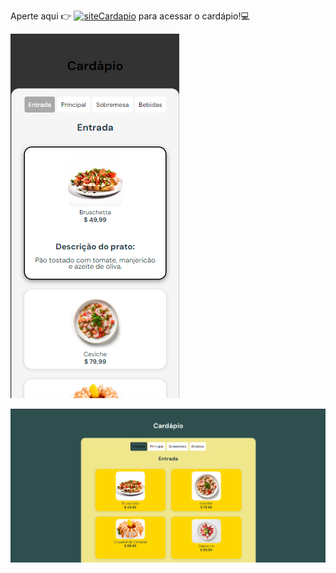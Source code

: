 Aperte aqui 👉 [![siteCardapio](https://img.shields.io/badge/website-000000?style=for-the-badge&logo=About.me&logoColor=white)](https://cardapio-react-nine.vercel.app/)   para acessar o cardápio!💻


![mobile](/public/img/cardapioMobale.png)


![Captura de Tela - Computador](/public/img/cardapioComp.png)
